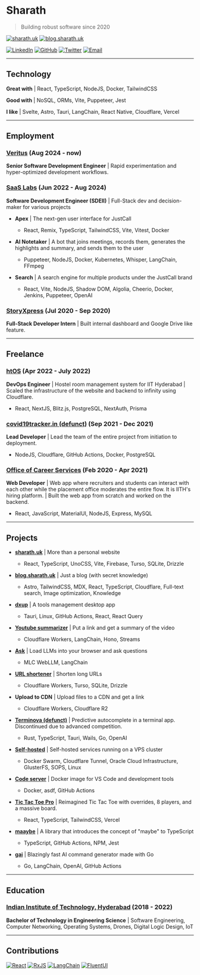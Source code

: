 # Sharath

> Building robust software since 2020

[![sharath.uk](https://img.shields.io/badge/website-sharath.uk-darkgreen?style=for-the-badge)](https://sharath.uk/)
[![blog.sharath.uk](https://img.shields.io/badge/blog-blog.sharath.uk-white?style=for-the-badge)](https://blog.sharath.uk/)

[![LinkedIn](https://img.shields.io/badge/LinkedIn-black?style=flat&logo=linkedin&color=black)](https://www.linkedin.com/in/tnfssc/)
[![GitHub](https://img.shields.io/badge/GitHub-black?style=flat&logo=github&color=black)](https://github.com/tnfssc)
[![Twitter](https://img.shields.io/badge/Twitter-black?style=flat&logo=x&color=black)](https://twitter.com/tnfssc)
[![Email](https://img.shields.io/badge/Email-black?style=flat&logo=maildotru&color=black)](mailto:admin@sharath.uk)

---

## Technology

**Great with** | React, TypeScript, NodeJS, Docker, TailwindCSS

**Good with** | NoSQL, ORMs, Vite, Puppeteer, Jest

**I like** | Svelte, Astro, Tauri, LangChain, React Native, Cloudflare, Vercel

---

## Employment

### [Veritus](https://www.veritus.ai/) (Aug 2024 - now)

**Senior Software Development Engineer** | Rapid experimentation and hyper-optimized development workflows.

### [SaaS Labs](https://www.saaslabs.co/) (Jun 2022 - Aug 2024)

**Software Development Engineer (SDEII)** | Full-Stack dev and decision-maker for various projects

- **Apex** | The next-gen user interface for JustCall

  - React, Remix, TypeScript, TailwindCSS, Vite, Vitest, Docker

- **AI Notetaker** | A bot that joins meetings, records them, generates the highlights and summary, and sends them to the user

  - Puppeteer, NodeJS, Docker, Kubernetes, Whisper, LangChain, FFmpeg

- **Search** | A search engine for multiple products under the JustCall brand

  - React, Vite, NodeJS, Shadow DOM, Algolia, Cheerio, Docker, Jenkins, Puppeteer, OpenAI

### [StoryXpress](https://storyxpress.co/) (Jul 2020 - Sep 2020)

**Full-Stack Developer Intern** | Built internal dashboard and Google Drive like feature.

---

## Freelance

### [htOS](https://htos-demo.sharath.uk/) (Apr 2022 - July 2022)

**DevOps Engineer** | Hostel room management system for IIT Hyderabad | Scaled the infrastructure of the website and backend to infinity using Cloudflare.

- React, NextJS, Blitz.js, PostgreSQL, NextAuth, Prisma

### [covid19tracker.in (defunct)](https://c19-react.pages.dev/) (Sep 2021 - Dec 2021)

**Lead Developer** | Lead the team of the entire project from initiation to deployment.

- NodeJS, Cloudflare, GitHub Actions, Docker, PostgreSQL

### [Office of Career Services](https://ocs.iith.ac.in/) (Feb 2020 - Apr 2021)

**Web Developer** | Web app where recruiters and students can interact with each other while the placement office moderates the entire flow. It is IITH's hiring platform. | Built the web app from scratch and worked on the backend.

- React, JavaScript, MaterialUI, NodeJS, Express, MySQL

---

## Projects

- **[sharath.uk](https://sharath.uk/)** | More than a personal website

  - React, TypeScript, UnoCSS, Vite, Firebase, Turso, SQLite, Drizzle

- **[blog.sharath.uk](https://blog.sharath.uk/)** | Just a blog (with secret knowledge)

  - Astro, TailwindCSS, MDX, React, TypeScript, Cloudflare, Full-text search, Image optimization, Knowledge

- **[dxup](https://blog.sharath.uk/blog/dxup-announcement/)** | A tools management desktop app

  - Tauri, Linux, GitHub Actions, React, React Query

- **[Youtube summarizer](https://www.sharath.uk/youtube-summarizer)** | Put a link and get a summary of the video

  - Cloudflare Workers, LangChain, Hono, Streams

- **[Ask](https://www.sharath.uk/ask)** | Load LLMs into your browser and ask questions

  - MLC WebLLM, LangChain

- **[URL shortener](https://www.sharath.uk/shortener)** | Shorten long URLs

  - Cloudflare Workers, Turso, SQLite, Drizzle

- **Upload to CDN** | Upload files to a CDN and get a link

  - Cloudflare Workers, Cloudflare R2

- **[Terminova (defunct)](https://terminova.dev)** | Predictive autocomplete in a terminal app. Discontinued due to advanced competition.

  - Rust, TypeScript, Tauri, Wails, Go, OpenAI

- **[Self-hosted](https://www.sharath.uk/self-hosted)** | Self-hosted services running on a VPS cluster

  - Docker Swarm, Cloudflare Tunnel, Oracle Cloud Infrastructure, GlusterFS, SOPS, Linux

- **[Code server](https://github.com/tnfssc/code-server)** | Docker image for VS Code and development tools

  - Docker, asdf, GitHub Actions

- **[Tic Tac Toe Pro](https://t3p.tnfssc.vercel.app/)** | Reimagined Tic Tac Toe with overrides, 8 players, and a massive board.

  - React, TypeScript, TailwindCSS, Vercel

- **[maaybe](https://github.com/tnfssc/maaybe)** | A library that introduces the concept of "maybe" to TypeScript

  - TypeScript, GitHub Actions, NPM, Jest

- **[gai](https://github.com/tnfssc/gai)** | Blazingly fast AI command generator made with Go

  - Go, LangChain, OpenAI, GitHub Actions

---

## Education

### [Indian Institute of Technology, Hyderabad](https://www.iith.ac.in/) (2018 - 2022)

**Bachelor of Technology in Engineering Science** | Software Engineering, Computer Networking, Operating Systems, Drones, Digital Logic Design, IoT

---

## Contributions

[![React](https://img.shields.io/github/stars/facebook/react?style=for-the-badge&logo=react&label=React&color=5dabc0)](https://github.com/facebook/react)
[![RxJS](https://img.shields.io/github/stars/ReactiveX/rxjs?style=for-the-badge&logo=reactivex&label=RxJS&color=purple)](https://github.com/ReactiveX/rxjs)
[![LangChain](https://img.shields.io/github/stars/langchain-ai/langchainjs?style=for-the-badge&logo=langchain&label=LangChain&color=teal)](https://github.com/langchain-ai/langchainjs)
[![FluentUI](https://img.shields.io/github/stars/microsoft/fluentui?style=for-the-badge&logo=fluentd&label=FluentUI&color=blue)](https://github.com/microsoft/fluentui)
